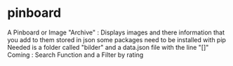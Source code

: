 # pinboard
A Pinboard or Image "Archive"   : Displays images and there information that you add to them stored in json
some packages need to be installed with pip
Needed is a folder called "bilder" and a data.json file with the line "[]"
Coming : Search Function and a Filter by rating
